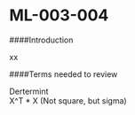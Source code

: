 ML-003-004
==========

####Introduction

xx

####Terms needed to review

Dertermint</br>
X^T * X (Not square, but sigma)</br>

